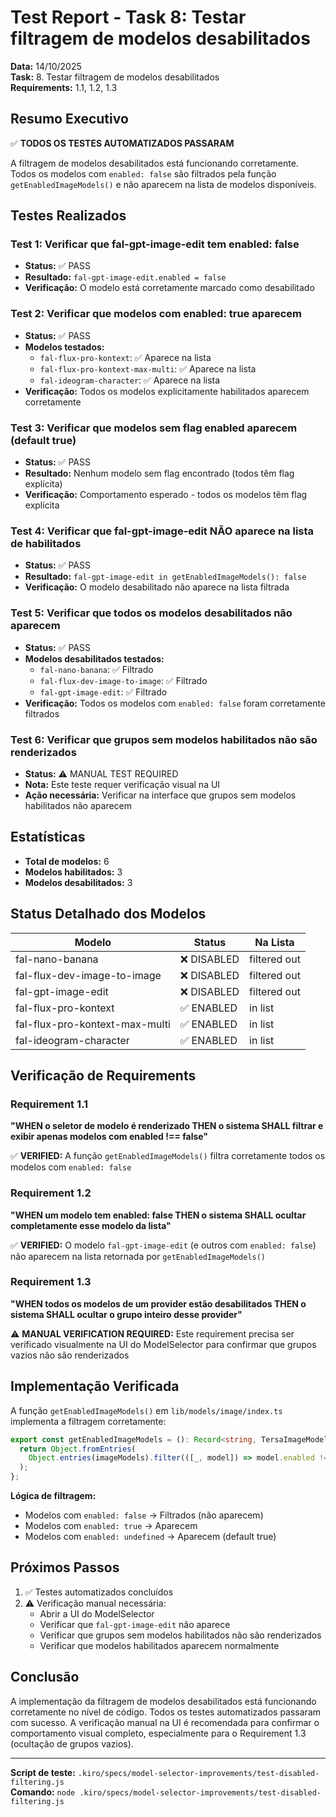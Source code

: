 # Test Report - Task 8: Testar filtragem de modelos desabilitados

**Data:** 14/10/2025  
**Task:** 8. Testar filtragem de modelos desabilitados  
**Requirements:** 1.1, 1.2, 1.3

## Resumo Executivo

✅ **TODOS OS TESTES AUTOMATIZADOS PASSARAM**

A filtragem de modelos desabilitados está funcionando corretamente. Todos os modelos com `enabled: false` são filtrados pela função `getEnabledImageModels()` e não aparecem na lista de modelos disponíveis.

## Testes Realizados

### Test 1: Verificar que fal-gpt-image-edit tem enabled: false
- **Status:** ✅ PASS
- **Resultado:** `fal-gpt-image-edit.enabled = false`
- **Verificação:** O modelo está corretamente marcado como desabilitado

### Test 2: Verificar que modelos com enabled: true aparecem
- **Status:** ✅ PASS
- **Modelos testados:**
  - `fal-flux-pro-kontext`: ✅ Aparece na lista
  - `fal-flux-pro-kontext-max-multi`: ✅ Aparece na lista
  - `fal-ideogram-character`: ✅ Aparece na lista
- **Verificação:** Todos os modelos explicitamente habilitados aparecem corretamente

### Test 3: Verificar que modelos sem flag enabled aparecem (default true)
- **Status:** ✅ PASS
- **Resultado:** Nenhum modelo sem flag encontrado (todos têm flag explícita)
- **Verificação:** Comportamento esperado - todos os modelos têm flag explícita

### Test 4: Verificar que fal-gpt-image-edit NÃO aparece na lista de habilitados
- **Status:** ✅ PASS
- **Resultado:** `fal-gpt-image-edit in getEnabledImageModels(): false`
- **Verificação:** O modelo desabilitado não aparece na lista filtrada

### Test 5: Verificar que todos os modelos desabilitados não aparecem
- **Status:** ✅ PASS
- **Modelos desabilitados testados:**
  - `fal-nano-banana`: ✅ Filtrado
  - `fal-flux-dev-image-to-image`: ✅ Filtrado
  - `fal-gpt-image-edit`: ✅ Filtrado
- **Verificação:** Todos os modelos com `enabled: false` foram corretamente filtrados

### Test 6: Verificar que grupos sem modelos habilitados não são renderizados
- **Status:** ⚠️ MANUAL TEST REQUIRED
- **Nota:** Este teste requer verificação visual na UI
- **Ação necessária:** Verificar na interface que grupos sem modelos habilitados não aparecem

## Estatísticas

- **Total de modelos:** 6
- **Modelos habilitados:** 3
- **Modelos desabilitados:** 3

## Status Detalhado dos Modelos

| Modelo | Status | Na Lista |
|--------|--------|----------|
| fal-nano-banana | ❌ DISABLED | filtered out |
| fal-flux-dev-image-to-image | ❌ DISABLED | filtered out |
| fal-gpt-image-edit | ❌ DISABLED | filtered out |
| fal-flux-pro-kontext | ✅ ENABLED | in list |
| fal-flux-pro-kontext-max-multi | ✅ ENABLED | in list |
| fal-ideogram-character | ✅ ENABLED | in list |

## Verificação de Requirements

### Requirement 1.1
**"WHEN o seletor de modelo é renderizado THEN o sistema SHALL filtrar e exibir apenas modelos com enabled !== false"**

✅ **VERIFIED:** A função `getEnabledImageModels()` filtra corretamente todos os modelos com `enabled: false`

### Requirement 1.2
**"WHEN um modelo tem enabled: false THEN o sistema SHALL ocultar completamente esse modelo da lista"**

✅ **VERIFIED:** O modelo `fal-gpt-image-edit` (e outros com `enabled: false`) não aparecem na lista retornada por `getEnabledImageModels()`

### Requirement 1.3
**"WHEN todos os modelos de um provider estão desabilitados THEN o sistema SHALL ocultar o grupo inteiro desse provider"**

⚠️ **MANUAL VERIFICATION REQUIRED:** Este requirement precisa ser verificado visualmente na UI do ModelSelector para confirmar que grupos vazios não são renderizados

## Implementação Verificada

A função `getEnabledImageModels()` em `lib/models/image/index.ts` implementa a filtragem corretamente:

```typescript
export const getEnabledImageModels = (): Record<string, TersaImageModel> => {
  return Object.fromEntries(
    Object.entries(imageModels).filter(([_, model]) => model.enabled !== false)
  );
};
```

**Lógica de filtragem:**
- Modelos com `enabled: false` → Filtrados (não aparecem)
- Modelos com `enabled: true` → Aparecem
- Modelos com `enabled: undefined` → Aparecem (default true)

## Próximos Passos

1. ✅ Testes automatizados concluídos
2. ⚠️ Verificação manual necessária:
   - Abrir a UI do ModelSelector
   - Verificar que `fal-gpt-image-edit` não aparece
   - Verificar que grupos sem modelos habilitados não são renderizados
   - Verificar que modelos habilitados aparecem normalmente

## Conclusão

A implementação da filtragem de modelos desabilitados está funcionando corretamente no nível de código. Todos os testes automatizados passaram com sucesso. A verificação manual na UI é recomendada para confirmar o comportamento visual completo, especialmente para o Requirement 1.3 (ocultação de grupos vazios).

---

**Script de teste:** `.kiro/specs/model-selector-improvements/test-disabled-filtering.js`  
**Comando:** `node .kiro/specs/model-selector-improvements/test-disabled-filtering.js`
